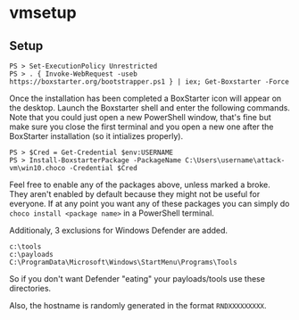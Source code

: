 # vmsetup
## Setup

```
PS > Set-ExecutionPolicy Unrestricted
PS > . { Invoke-WebRequest -useb https://boxstarter.org/bootstrapper.ps1 } | iex; Get-Boxstarter -Force
```

Once the installation has been completed a BoxStarter icon will appear on the desktop. Launch the Boxstarter shell and enter the following commands. Note that you could just open a new PowerShell window, that's fine but make sure you close the first terminal and you open a new one after the BoxStarter installation (so it intializes properly).

```
PS > $Cred = Get-Credential $env:USERNAME
PS > Install-BoxstarterPackage -PackageName C:\Users\username\attack-vm\win10.choco -Credential $Cred
```

Feel free to enable any of the packages above, unless marked a broke. They aren't enabled by default because they might not be useful for everyone. If at any point you want any of these packages you can simply do `choco install <package name>` in a PowerShell terminal.

Additionaly, 3 exclusions for Windows Defender are added.

```
c:\tools
c:\payloads
C:\ProgramData\Microsoft\Windows\StartMenu\Programs\Tools
```

So if you don't want Defender "eating" your payloads/tools use these directories.

Also, the hostname is randomly generated in the format `RNDXXXXXXXXX`.
